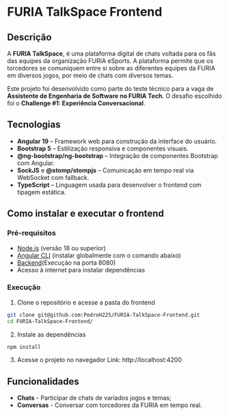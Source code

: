 # FURIA TalkSpace Frontend
## Descrição
A **FURIA TalkSpace**, é uma plataforma digital de chats voltada para os fãs das equipes da organização FURIA eSports. A plataforma permite que os torcedores se comuniquem entre si sobre as diferentes equipes da FURIA em diversos jogos, por meio de chats com diversos temas.

Este projeto foi desenvolvido como parte do teste técnico para a vaga de **Assistente de Engenharia de Software no FURIA Tech**.
O desafio escolhido foi o **Challenge #1: Experiência Conversacional**.

## Tecnologias
- **Angular 19** – Framework web para construção da interface do usuário.
- **Bootstrap 5** – Estilização responsiva e componentes visuais.
- **@ng-bootstrap/ng-bootstrap** – Integração de componentes Bootstrap com Angular.
- **SockJS** e **@stomp/stompjs** – Comunicação em tempo real via WebSocket com fallback.
- **TypeScript** – Linguagem usada para desenvolver o frontend com tipagem estática.

## Como instalar e executar o frontend

### Pré-requisitos

- [Node.js](https://nodejs.org/) (versão 18 ou superior)
- [Angular CLI](https://angular.io/cli) (instalar globalmente com o comando abaixo)
- [Backend](https://github.com/PedroH225/FURIA-TalkSpace-Backend#)(Execução na porta 8080)
- Acesso à internet para instalar dependências

### Execução
1. Clone o repositório e acesse a pasta do frontend
```bash
git clone git@github.com:PedroH225/FURIA-TalkSpace-Frontend.git
cd FURIA-TalkSpace-Frontend/
```

2. Instale as dependências
```bash
npm install
```

3. Acesse o projeto no navegador
Link: http://localhost:4200

## Funcionalidades
- **Chats** - Participar de chats de variados jogos e temas;
- **Conversas** - Conversar com torcedores da FURIA em tempo real.
